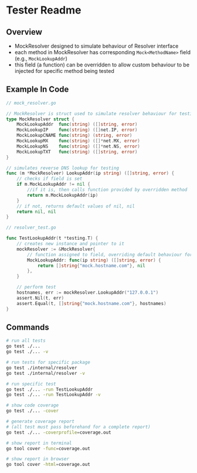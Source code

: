 # Tester Readme

## Overview
- MockResolver designed to simulate behaviour of Resolver interface
- each method in MockResolver has corresponding `Mock<MethodName>` field (e.g., `MockLookupAddr`)
- this field (a function) can be overridden to allow custom behaviour to be injected for specific method being tested

## Example In Code
```go
// mock_resolver.go

// MockResolver is struct used to simulate resolver behaviour for testing purposes
type MockResolver struct {
	MockLookupAddr  func(string) ([]string, error)
	MockLookupIP    func(string) ([]net.IP, error)
	MockLookupCNAME func(string) (string, error)
	MockLookupMX    func(string) ([]*net.MX, error)
	MockLookupNS    func(string) ([]*net.NS, error)
	MockLookupTXT   func(string) ([]string, error)
}

// simulates reverse DNS lookup for testing
func (m *MockResolver) LookupAddr(ip string) ([]string, error) {
	// checks if field is set
	if m.MockLookupAddr != nil {
		//if it is, then calls function provided by overridden method
		return m.MockLookupAddr(ip)
	}
	// if not, returns default values of nil, nil
	return nil, nil
}
```

```go
// resolver_test.go

func TestLookupAddr(t *testing.T) {
    // creates new instance and pointer to it
    mockResolver := &MockResolver{
        // function assigned to field, overriding default behaviour for the test
        MockLookupAddr: func(ip string) ([]string, error) {
            return []string{"mock.hostname.com"}, nil
        },
    }

    // perform test
    hostnames, err := mockResolver.LookupAddr("127.0.0.1")
    assert.Nil(t, err)
    assert.Equal(t, []string{"mock.hostname.com"}, hostnames)
}
```

## Commands
```bash
# run all tests
go test ./...
go test ./... -v

# run tests for specific package
go test ./internal/resolver
go test ./internal/resolver -v

# run specific test
go test ./... -run TestLookupAddr
go test ./... -run TestLookupAddr -v

# show code coverage
go test ./... -cover

# generate coverage report
# (all test must pass beforehand for a complete report)
go test ./... -coverprofile=coverage.out

# show report in terminal
go tool cover -func=coverage.out

# show report in browser
go tool cover -html=coverage.out
```
